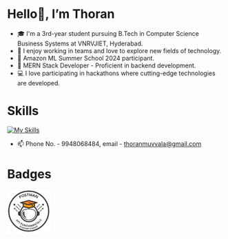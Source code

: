 # Hello👋, I’m Thoran
- 🎓 I'm a 3rd-year student pursuing B.Tech in Computer Science Business Systems at VNRVJIET, Hyderabad.
- 🚀 I enjoy working in teams and love to explore new fields of technology. 
- 🌱 Amazon ML Summer School 2024 participant.
- 🎨 MERN Stack Developer - Proficient in backend development.
- 💻 I love participating in hackathons where cutting-edge technologies are developed.
# Skills
[![My Skills](https://skillicons.dev/icons?i=c,cpp,java,html,css,js,react,bootstrap,nodejs,express,codepen,py,anaconda,r,git,github,latex,mysql,arduino,vscode&theme=light)](https://skillicons.dev)
- 📫 Phone No. -  9948068484, email - thoranmuvvala@gmail.com
# Badges
<img src="https://raw.githubusercontent.com/girlscript/gssoc-website-new/main/public/badges/postman.png" width="100px" height="100px" />

<!---
Thoran37/Thoran37 is a ✨ special ✨ repository because its `README.md` (this file) appears on your GitHub profile.
You can click the Preview link to take a look at your changes.
--->
